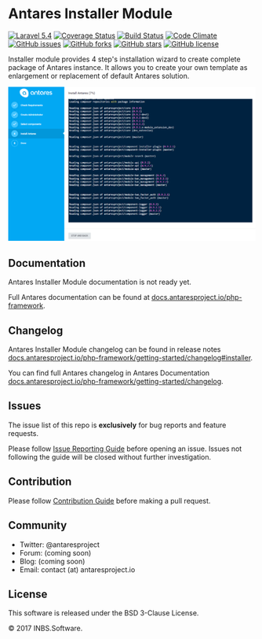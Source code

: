 # Antares Installer Module

[![Laravel 5.4](https://img.shields.io/badge/Laravel-5.4-orange.svg)](http://laravel.com)
[![Coverage Status](https://coveralls.io/repos/github/antaresproject/installation/badge.svg?branch=0.9.2)](https://coveralls.io/github/antaresproject/installation?branch=0.9.2)
[![Build Status](https://travis-ci.org/antaresproject/installation.svg?branch=0.9.2)](https://travis-ci.org/antaresproject/installation)
[![Code Climate](https://codeclimate.com/github/antaresproject/installation/badges/gpa.svg)](https://codeclimate.com/github/antaresproject/installation)
[![GitHub issues](https://img.shields.io/github/issues/antaresproject/installation.svg)](https://github.com/antaresproject/installation/issues)
[![GitHub forks](https://img.shields.io/github/forks/antaresproject/installation.svg)](https://github.com/antaresproject/installation/network)
[![GitHub stars](https://img.shields.io/github/stars/antaresproject/installation.svg)](https://github.com/antaresproject/installation/stargazers)
[![GitHub license](https://img.shields.io/badge/license-New%20BSD-blue.svg)](https://raw.githubusercontent.com/antaresproject/installation/0.9.2/LICENSE)

Installer module provides 4 step's installation wizard to create complete package of Antares instance. It allows you to create your own template as enlargement or replacement of default Antares solution.

![installation](docs/img/installation_step_4.png)

## Documentation

Antares Installer Module documentation is not ready yet.

Full Antares documentation can be found at [docs.antaresproject.io/php-framework](http://www.docs.antaresproject.io/php-framework).


## Changelog

Antares Installer Module changelog can be found in release notes [docs.antaresproject.io/php-framework/getting-started/changelog#installer](http://www.docs.antaresproject.io/php-framework/getting-started/changelog#installer).

You can find full Antares changelog in Antares Documentation [docs.antaresproject.io/php-framework/getting-started/changelog](http://www.docs.antaresproject.io/php-framework/getting-started/changelog).

## Issues

The issue list of this repo is **exclusively** for bug reports and feature requests.

Please follow [Issue Reporting Guide](http://www.docs.antaresproject.io/php-framework/getting-started/issues-reporting-guide) before opening an issue. Issues not following the guide will be closed without further investigation.

## Contribution

Please follow [Contribution Guide](http://www.docs.antaresproject.io/php-framework/getting-started/contribution-guide) before making a pull request.

## Community

* Twitter: @antaresproject
* Forum: (coming soon)
* Blog: (coming soon)
* Email: contact (at) antaresproject.io


## License

This software is released under the BSD 3-Clause License.

© 2017 INBS.Software.
